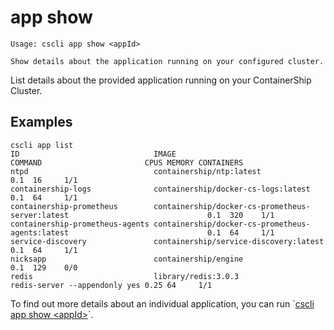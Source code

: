 # app show

```
Usage: cscli app show <appId>

Show details about the application running on your configured cluster.
```

List details about the provided application running on your ContainerShip Cluster.

## Examples

```
cscli app list
ID                              IMAGE                                            COMMAND                       CPUS MEMORY CONTAINERS
ntpd                            containership/ntp:latest                                                       0.1  16     1/1
containership-logs              containership/docker-cs-logs:latest                                            0.1  64     1/1
containership-prometheus        containership/docker-cs-prometheus-server:latest                               0.1  320    1/1
containership-prometheus-agents containership/docker-cs-prometheus-agents:latest                               0.1  64     1/1
service-discovery               containership/service-discovery:latest                                         0.1  64     1/1
nicksapp                        containership/engine                                                           0.1  129    0/0
redis                           library/redis:3.0.3                              redis-server --appendonly yes 0.25 64     1/1
```

To find out more details about an individual application, you can run \`[cscli app show &lt;appId&gt;](/client/app-show.md)\`.

## 




